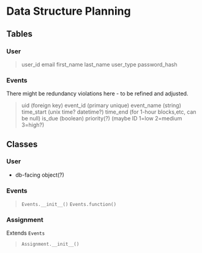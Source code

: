 # Data Structure Planning

## Tables

### User
> user_id
> email
> first_name
> last_name
> user_type
> password_hash

### Events
There might be redundancy violations here - to be refined and adjusted.

> uid (foreign key)
> event_id (primary unique)
> event_name (string)
> time_start (unix time? datetime?)
> time_end (for 1-hour blocks,etc, can be null)
> is_due (boolean)
> priority(?) (maybe ID 1=low 2=medium 3=high?)

## Classes

### User
- db-facing object(?)

### Events
> ``Events.__init__()``
> ``Events.function()``

### Assignment
Extends ``Events``
> ``Assignment.__init__()``


